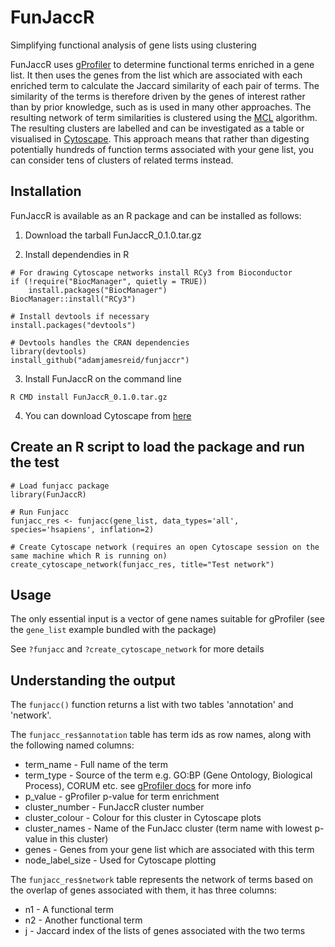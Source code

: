 # FunJaccR
Simplifying functional analysis of gene lists using clustering

FunJaccR uses [gProfiler](https://doi.org/10.1093/nar/gkad347) to determine functional terms enriched in a gene list. It then uses the genes from the list which are associated with each enriched term to 
calculate the Jaccard similarity of each pair of terms. The similarity of the terms is therefore driven by the genes of interest rather than by prior knowledge, such as is used in many other approaches.
The resulting network of term similarities is clustered using the [MCL](https://doi.org/10.1093/nar/30.7.1575) algorithm. The resulting clusters are labelled and can be investigated as a table or visualised in [Cytoscape](https://doi.org/10.1101/gr.1239303). 
This approach means that rather than digesting potentially hundreds of function terms associated with your gene list, you can consider tens of clusters of related terms instead.

## Installation

FunJaccR is available as an R package and can be installed as follows:

1. Download the tarball FunJaccR_0.1.0.tar.gz

2. Install dependendies in R

```
# For drawing Cytoscape networks install RCy3 from Bioconductor
if (!require("BiocManager", quietly = TRUE))
    install.packages("BiocManager")
BiocManager::install("RCy3")

# Install devtools if necessary
install.packages("devtools")

# Devtools handles the CRAN dependencies
library(devtools)
install_github("adamjamesreid/funjaccr")
```

3. Install FunJaccR on the command line
   
`R CMD install FunJaccR_0.1.0.tar.gz`

4. You can download Cytoscape from [here](https://cytoscape.org/download.html)

## Create an R script to load the package and run the test

```
# Load funjacc package
library(FunJaccR)

# Run Funjacc
funjacc_res <- funjacc(gene_list, data_types='all', species='hsapiens', inflation=2)

# Create Cytoscape network (requires an open Cytoscape session on the same machine which R is running on)
create_cytoscape_network(funjacc_res, title="Test network")
```

## Usage

The only essential input is a vector of gene names suitable for gProfiler (see the `gene_list` example bundled with the package)

See `?funjacc` and `?create_cytoscape_network` for more details

## Understanding the output

The `funjacc()` function returns a list with two tables 'annotation' and 'network'.

The `funjacc_res$annotation` table has term ids as row names, along with the following named columns:

* term_name - Full name of the term
* term_type - Source of the term e.g. GO:BP (Gene Ontology, Biological Process), CORUM etc. see [gProfiler docs](https://biit.cs.ut.ee/gprofiler/page/docs) for more info
* p_value - gProfiler p-value for term enrichment 
* cluster_number - FunJaccR cluster number
* cluster_colour - Colour for this cluster in Cytoscape plots
* cluster_names - Name of the FunJacc cluster (term name with lowest p-value in this cluster)
* genes - Genes from your gene list which are associated with this term
* node_label_size - Used for Cytoscape plotting

The `funjacc_res$network` table represents the network of terms based on the overlap of genes associated with them, it has three columns:

* n1 - A functional term
* n2 - Another functional term
* j - Jaccard index of the lists of genes associated with the two terms
